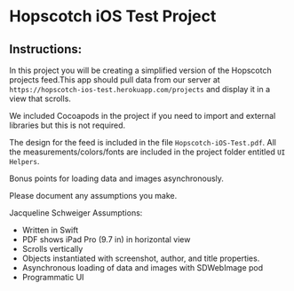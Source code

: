 # Hopscotch iOS Test Project

## Instructions:
In this project you will be creating a simplified version of the Hopscotch projects feed.This app should pull data from our server at `https://hopscotch-ios-test.herokuapp.com/projects` and display it in a view that scrolls.

We included Cocoapods in the project if you need to import and external libraries but this is not required. 

The design for the feed is included in the file `Hopscotch-iOS-Test.pdf`. All the measurements/colors/fonts are included in the project folder entitled `UI Helpers`.

Bonus points for loading data and images asynchronously. 

Please document any assumptions you make. 

Jacqueline Schweiger Assumptions:

- Written in Swift
- PDF shows iPad Pro (9.7 in) in horizontal view
- Scrolls vertically
- Objects instantiated with screenshot, author, and title properties. 
- Asynchronous loading of data and images with SDWebImage pod
- Programmatic UI
